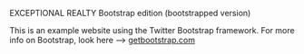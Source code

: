 EXCEPTIONAL REALTY
Bootstrap edition
(bootstrapped version)

This is an example website using the Twitter Bootstrap framework.
For more info on Bootstrap, look here --> [getbootstrap.com](http://getbootstrap.com)
